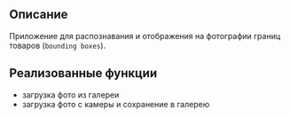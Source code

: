 ## Описание

Приложение для распознавания и отображения на фотографии границ товаров (`bounding boxes`).

## Реализованные функции

- загрузка фото из галереи
- загрузка фото с камеры и сохранение в галерею